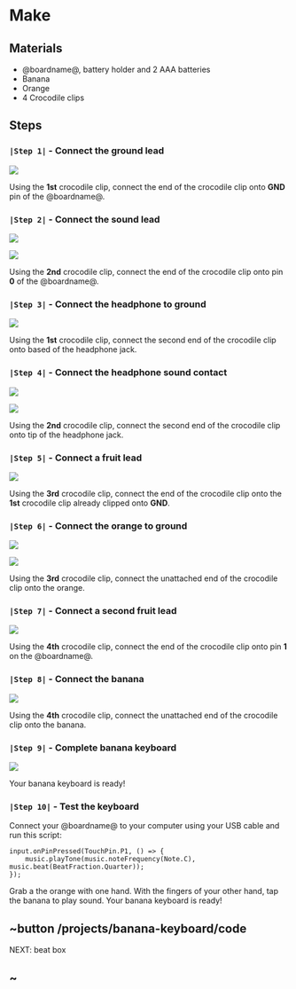# Make

## Materials

* @boardname@, battery holder and 2 AAA batteries
* Banana
* Orange
* 4 Crocodile clips

## Steps

### ``|Step 1|`` - Connect the ground lead

![](/static/mb/lessons/banana-keyboard-1.png)

Using the **1st** crocodile clip, connect the end of the crocodile clip onto **GND** pin of the @boardname@.

### ``|Step 2|`` - Connect the sound lead

![](/static/mb/lessons/banana-keyboard-2.png)

![](/static/mb/lessons/banana-keyboard-3.png)

Using the **2nd** crocodile clip, connect the end of the crocodile clip onto pin **0** of the @boardname@.

### ``|Step 3|`` - Connect the headphone to ground

![](/static/mb/lessons/banana-keyboard-4.png)

Using the **1st** crocodile clip, connect the second end of the crocodile clip onto based of the headphone jack.

### ``|Step 4|`` - Connect the headphone sound contact

![](/static/mb/lessons/banana-keyboard-5.png)

![](/static/mb/lessons/banana-keyboard-6.png)

Using the **2nd** crocodile clip, connect the second end of the crocodile clip onto tip of the headphone jack.

### ``|Step 5|`` - Connect a fruit lead

![](/static/mb/lessons/banana-keyboard-7.png)

Using the **3rd** crocodile clip, connect the end of the crocodile clip onto the **1st** crocodile clip already clipped onto **GND**.

### ``|Step 6|`` - Connect the orange to ground

![](/static/mb/lessons/banana-keyboard-8.png)

![](/static/mb/lessons/banana-keyboard-9.png)

Using the **3rd** crocodile clip, connect the unattached end of the crocodile clip onto the orange.

### ``|Step 7|`` - Connect a second fruit lead

![](/static/mb/lessons/banana-keyboard-10.png)

Using the **4th** crocodile clip, connect the end of the crocodile clip onto pin **1** on the @boardname@.

### ``|Step 8|`` - Connect the banana

![](/static/mb/lessons/banana-keyboard-11.png)

Using the **4th** crocodile clip, connect the unattached end of the crocodile clip onto the banana.

### ``|Step 9|`` - Complete banana keyboard

![](/static/mb/lessons/banana-keyboard-12.png)

Your banana keyboard is ready!

### ``|Step 10|`` - Test the keyboard

Connect your @boardname@ to your computer using your USB cable and run this script:
```blocks
input.onPinPressed(TouchPin.P1, () => {
    music.playTone(music.noteFrequency(Note.C), music.beat(BeatFraction.Quarter));
});
```

Grab a the orange with one hand. With the fingers of your other hand, tap the banana to play sound. Your banana keyboard is ready!

## ~button /projects/banana-keyboard/code
NEXT: beat box
## ~
